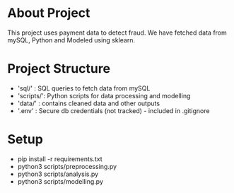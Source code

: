 # About Project

This project uses payment data to detect fraud. We have fetched data from mySQL, Python and Modeled using sklearn.

# Project Structure

- 'sql/' : SQL queries to fetch data from mySQL
- 'scripts/': Python scripts for data processing and modelling
- 'data/' : contains cleaned data and other outputs
- '.env' : Secure db credentials (not tracked) - included in .gitignore

# Setup
- pip install -r requirements.txt
- python3 scripts/preprocessing.py
- python3 scripts/analysis.py
- python3 scripts/modelling.py